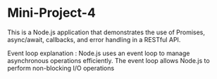 # Mini-Project-4
This is a Node.js application that demonstrates the use of Promises, async/await, callbacks, and error handling in a RESTful API.

Event loop explanation : Node.js uses an event loop to manage asynchronous operations efficiently. The event loop allows Node.js to perform non-blocking I/O operations